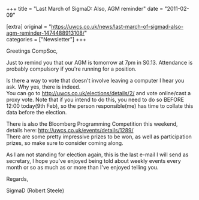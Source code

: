 +++
title = "Last March of SigmaD: Also, AGM reminder"
date = "2011-02-09"

[extra]
original = "https://uwcs.co.uk/news/last-march-of-sigmad-also-agm-reminder-1474488913108/"    
categories = ["Newsletter"]
+++

Greetings CompSoc,

Just to remind you that our AGM is tomorrow at 7pm in S0.13. Attendance is probably compulsory if you're running for a position.

Is there a way to vote that doesn't involve leaving a computer I hear you ask. Why yes, there is indeed.  
You can go to http://uwcs.co.uk/elections/details/2/ and vote online/cast a proxy vote. Note that if you intend to do this, you need to do so BEFORE 12:00 today(9th Feb), so the person responsible(me) has time to collate this data before the election.

There is also the Bloomberg Programming Competition this weekend, details here: http://uwcs.co.uk/events/details/1289/  
There are some pretty impressive prizes to be won, as well as participation prizes, so make sure to consider coming along.

As I am not standing for election again, this is the last e-mail I will send as secretary, I hope you've enjoyed being told about weekly events every month or so as much as or more than I've enjoyed telling you.

Regards,

SigmaD (Robert Steele)

